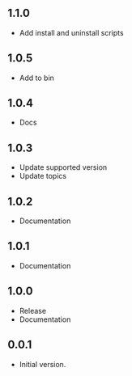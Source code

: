## 1.1.0

- Add install and uninstall scripts
 
## 1.0.5

- Add to bin
 
## 1.0.4

- Docs
 
## 1.0.3

- Update supported version
- Update topics
 
## 1.0.2

- Documentation
 
## 1.0.1

- Documentation

## 1.0.0

- Release
- Documentation

## 0.0.1

- Initial version.
